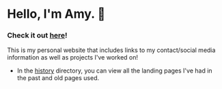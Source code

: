 # Hello, I'm Amy. :information_desk_person:

### Check it out [here](http://helloimamy.com)!

This is my personal website that includes links to my contact/social media information as well as projects I've worked on! 


* In the [history](https://github.com/amyhanv/helloimamy/tree/gh-pages/history) directory, you can view all the landing pages I've had in the past and old pages used.
